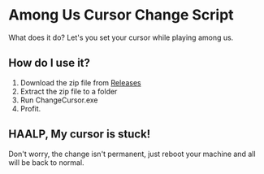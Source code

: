 # Among Us Cursor Change Script

What does it do? Let's you set your cursor while playing among us.

## How do I use it?

1. Download the zip file from [Releases](https://github.com/DanielFallon/AmongUsChangeCursor/releases/)
1. Extract the zip file to a folder
1. Run ChangeCursor.exe
1. Profit.

## HAALP, My cursor is stuck!

Don't worry, the change isn't permanent, just reboot your machine and all will be back to normal.
